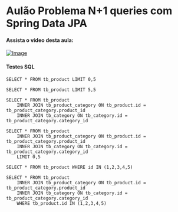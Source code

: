 # Aulão Problema N+1 queries com Spring Data JPA

#### Assista o vídeo desta aula:

[![Image](https://img.youtube.com/vi/sqbqoR-lMf8/mqdefault.jpg "Vídeo no Youtube")](https://youtu.be/sqbqoR-lMf8)

#### Testes SQL

```
SELECT * FROM tb_product LIMIT 0,5

SELECT * FROM tb_product LIMIT 5,5

SELECT * FROM tb_product 
	INNER JOIN tb_product_category ON tb_product.id = tb_product_category.product_id
	INNER JOIN tb_category ON tb_category.id = tb_product_category.category_id

SELECT * FROM tb_product 
	INNER JOIN tb_product_category ON tb_product.id = tb_product_category.product_id
	INNER JOIN tb_category ON tb_category.id = tb_product_category.category_id
	LIMIT 0,5

SELECT * FROM tb_product WHERE id IN (1,2,3,4,5)

SELECT * FROM tb_product 
	INNER JOIN tb_product_category ON tb_product.id = tb_product_category.product_id
	INNER JOIN tb_category ON tb_category.id = tb_product_category.category_id
	WHERE tb_product.id IN (1,2,3,4,5)
```  
 
